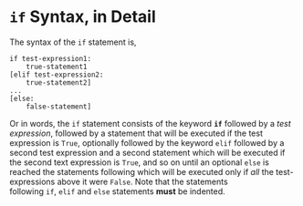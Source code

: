 # `if` Syntax, in Detail

The syntax of the `if` statement is,

    if test-expression1:
        true-statement1
    [elif test-expression2:
        true-statement2]
    ...
    [else:
        false-statement]

Or in words, the `if` statement consists of the
keyword **`if`** followed by a *test expression*, followed by a
statement that will be executed if the test expression is `True`,
optionally followed by the keyword `elif` followed by a second test
expression and a second statement which will be executed if the second
text expression is `True`, and so on until an optional `else` is reached
the statements following which will be executed only if *all* the
test-expressions above it were `False`. Note that the statements
following `if`, `elif` and `else` statements **must** be indented.
